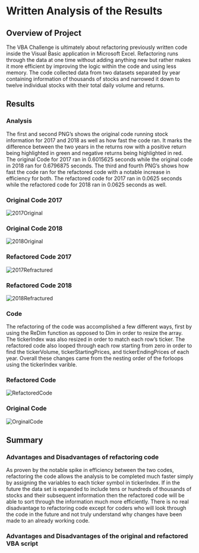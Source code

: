 # Written Analysis of the Results
## Overview of Project
The VBA Challenge is ultimately about refactoring previously written code inside the Visual Basic application in Microsoft Excel. Refactoring runs through the data at one time without adding anything new but rather makes it more efficient by improving the logic within the code and using less memory. The code collected data from two datasets separated by year containing information of thousands of stocks and narrowed it down to twelve individual stocks with their total daily volume and returns. 


## Results

### Analysis 
The first and second PNG’s shows the original code running stock information for 2017 and 2018 as well as how fast the code ran. It marks the difference between the two years in the returns row with a positive return being highlighted in green and negative returns being highlighted in red. The original Code for 2017 ran in 0.6015625 seconds while the original code in 2018 ran for 0.6796875 seconds. The third and fourth PNG’s shows how fast the code ran for the refactored code with a notable increase in efficiency for both. The refactored code for 2017 ran in 0.0625 seconds while the refactored code for 2018 ran in 0.0625 seconds as well. 
### Original Code 2017
![2017Original](https://user-images.githubusercontent.com/82983000/116842030-1714e480-aba9-11eb-8adc-3a633e303a63.png)
### Original Code 2018
![2018Original](https://user-images.githubusercontent.com/82983000/116842031-1a0fd500-aba9-11eb-803d-69f92db61325.png)
### Refactored Code 2017
![2017Refractured](https://user-images.githubusercontent.com/82983000/116842035-1c722f00-aba9-11eb-97f0-e9b977f82252.png)
### Refactored Code 2018
![2018Refractured](https://user-images.githubusercontent.com/82983000/116842037-1da35c00-aba9-11eb-84c0-5f1ad537abbf.png)

### Code

The refactoring of the code was accomplished a few different ways, first by using the ReDim function as opposed to Dim in order to resize the array. The tickerIndex was also resized in order to match each row’s ticker. The refactored code also looped through each row starting from zero in order to find the tickerVolume, tickerStartingPrices, and tickerEndingPrices of each year. Overall these changes came from the nesting order of the forloops using the tickerIndex varible.  

### Refactored Code
![RefactoredCode](https://user-images.githubusercontent.com/82983000/116842474-b1295c80-abaa-11eb-8196-d381cc7167ad.png)
### Original Code
![OrginalCode](https://user-images.githubusercontent.com/82983000/116842497-bb4b5b00-abaa-11eb-8a42-187addef16e5.png)


  
  
## Summary

### Advantages and Disadvantages of refactoring code
As proven by the notable spike in efficiency between the two codes, refactoring the code allows the analysis to be completed much faster simply by assigning the variables to each ticker symbol in tickerIndex. If in the future the data set is expanded to include tens or hundreds of thousands of stocks and their subsequent information then the refactored code will be able to sort through the information much more efficiently. There is no real disadvantage to refactoring code except for coders who will look through the code in the future and not truly understand why changes have been made to an already working code. 


### Advantages and Disadvantages of the original and refactored VBA script



